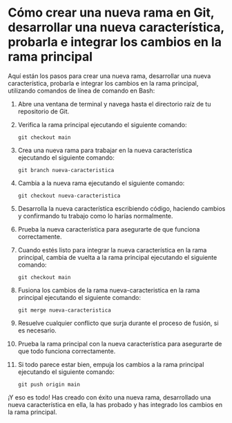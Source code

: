 # Cómo crear una nueva rama en Git, desarrollar una nueva característica, probarla e integrar los cambios en la rama principal

Aquí están los pasos para crear una nueva rama, desarrollar una nueva característica, probarla e integrar los cambios en la rama principal, utilizando comandos de línea de comando en Bash:

1. Abre una ventana de terminal y navega hasta el directorio raíz de tu repositorio de Git.

2. Verifica la rama principal ejecutando el siguiente comando:
    ```
    git checkout main
    ```

3. Crea una nueva rama para trabajar en la nueva característica ejecutando el siguiente comando:
    ```
    git branch nueva-caracteristica
    ```

4. Cambia a la nueva rama ejecutando el siguiente comando:
    ```
    git checkout nueva-caracteristica
    ```

5. Desarrolla la nueva característica escribiendo código, haciendo cambios y confirmando tu trabajo como lo harías normalmente.

6. Prueba la nueva característica para asegurarte de que funciona correctamente.

7. Cuando estés listo para integrar la nueva característica en la rama principal, cambia de vuelta a la rama principal ejecutando el siguiente comando:
    ```
    git checkout main
    ```

8. Fusiona los cambios de la rama nueva-caracteristica en la rama principal ejecutando el siguiente comando:
    ```
    git merge nueva-caracteristica
    ```

9. Resuelve cualquier conflicto que surja durante el proceso de fusión, si es necesario.

10. Prueba la rama principal con la nueva característica para asegurarte de que todo funciona correctamente.

11. Si todo parece estar bien, empuja los cambios a la rama principal ejecutando el siguiente comando:
    ```
    git push origin main
    ```

¡Y eso es todo! Has creado con éxito una nueva rama, desarrollado una nueva característica en ella, la has probado y has integrado los cambios en la rama principal.